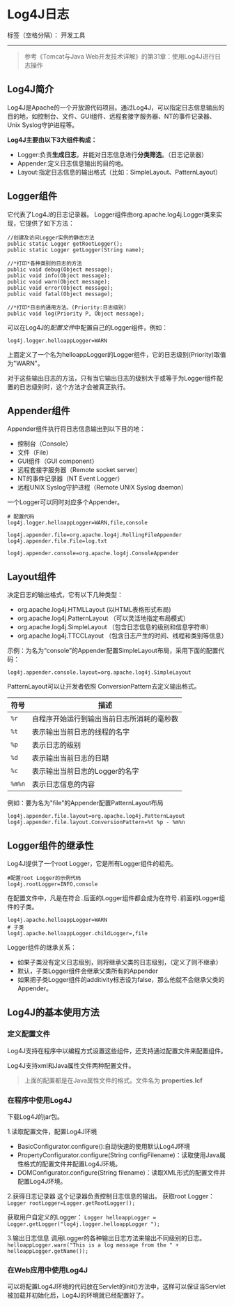 ﻿# Log4J日志

标签（空格分隔）： 开发工具

---

> 参考《Tomcat与Java Web开发技术详解》的第31章：使用Log4J进行日志操作


## Log4J简介

Log4J是Apache的一个开放源代码项目。通过Log4J，可以指定日志信息输出的目的地，如控制台、文件、GUI组件、远程套接字服务器、NT的事件记录器、Unix Syslog守护进程等。


**Log4J主要由以下3大组件构成：**

- Logger:负责**生成日志**，并能对日志信息进行**分类筛选**。（日志记录器）
- Appender:定义日志信息输出的目的地。
- Layout:指定日志信息的输出格式（比如：SimpleLayout、PatternLayout）


## Logger组件
它代表了Log4J的日志记录器。
Logger组件由org.apache.log4j.Logger类来实现，它提供了如下方法：
```
//创建及访问Logger实例的静态方法
public static Logger getRootLogger();
public static Logger getLogger(String name);

//*打印*各种类别的日志的方法
public void debug(Object message);
public void info(Object message);
public void warn(Object message);
public void error(Object message);
public void fatal(Object message);

//*打印*日志的通用方法。(Priority:日志级别)
public void log(Priority P, Object message);
```

可以在Log4J的*配置文件*中配置自己的Logger组件，例如：
```
log4j.logger.helloappLogger=WARN
```

上面定义了一个名为helloappLogger的Logger组件，它的日志级别(Priority)取值为"WARN"。


对于这些输出日志的方法，只有当它输出日志的级别大于或等于为Logger组件配置的日志级别时，这个方法才会被真正执行。


## Appender组件
Appender组件执行将日志信息输出到以下目的地：

- 控制台（Console）
- 文件（File）
- GUI组件（GUI component）
- 远程套接字服务器（Remote socket server）
- NT的事件记录器（NT Event Logger）
- 远程UNIX Syslog守护进程（Remote UNIX Syslog daemon）

一个Logger可以同时对应多个Appender。

```
# 配置代码
log4j.logger.helloappLogger=WARN,file,console

log4j.appender.file=org.apache.log4j.RollingFileAppender
log4j.appender.file.File=log.txt

log4j.appender.console=org.apache.log4j.ConsoleAppender
```



## Layout组件
决定日志的输出格式，它有以下几种类型：

- org.apache.log4j.HTMLLayout (以HTML表格形式布局)
- org.apache.log4j.PatternLayout （可以灵活地指定布局模式）
- org.apache.log4j.SimpleLayout （包含日志信息的级别和信息字符串）
- org.apache.log4j.TTCCLayout （包含日志产生的时间、线程和类别等信息）


示例：为名为“console”的Appender配置SimpleLayout布局，采用下面的配置代码：
```
log4j.appender.console.layout=org.apache.log4j.SimpleLayout
```


PatternLayout可以让开发者依照 ConversionPattern去定义输出格式。

| 符号 | 描述 |
|-----------|-------------------|
|`%r`|自程序开始运行到输出当前日志所消耗的毫秒数|
|`%t`|表示输出当前日志的线程的名字|
|`%p`|表示日志的级别|
|`%d`|表示输出当前日志的日期|
|`%c`|表示输出当前日志的Logger的名字|
|`%m%n`|表示日志信息的内容|

例如：要为名为"file"的Appender配置PatternLayout布局
```
log4j.appender.file.layout=org.apache.log4j.PatternLayout
log4j.appender.file.layout.ConversionPattern=%t %p - %m%n
```



## Logger组件的继承性
Log4J提供了一个root Logger，它是所有Logger组件的祖先。
```
#配置root Logger的示例代码
log4j.rootLogger=INFO,console
```

在配置文件中，凡是在符合`.`后面的Logger组件都会成为在符号`.`前面的Logger组件的子类。
```
log4j.apache.helloappLogger=WARN
# 子类
log4j.apache.helloappLogger.childLogger=,file
```

Logger组件的继承关系：

- 如果子类没有定义日志级别，则将继承父类的日志级别，（定义了则不继承）
- 默认，子类Logger组件会继承父类所有的Appender
- 如果把子类Logger组件的additivity标志设为false，那么他就不会继承父类的Appender。


## Log4J的基本使用方法

### 定义配置文件
Log4J支持在程序中以编程方式设置这些组件，还支持通过配置文件来配置组件。

Log4J支持xml和Java属性文件两种配置文件。

> 上面的配置都是在Java属性文件的格式。文件名为 **properties.lcf**


### 在程序中使用Log4J
下载Log4J的jar包。

1.读取配置文件，配置Log4J环境

- BasicConfigurator.configure():自动快速的使用默认Log4J环境
- PropertyConfigurator.configure(String configFilename)：读取使用Java属性格式的配置文件并配置Log4J环境。
- DOMConfigurator.configure(String filename)：读取XML形式的配置文件并配置Log4J环境。

2.获得日志记录器
这个记录器负责控制日志信息的输出。
获取root Logger：
`Logger rootLogger=Logger.getRootLogger();`

获取用户自定义的Logger：
`Logger helloappLogger = Logger.getLogger("log4j.logger.helloappLogger ");`

3.输出日志信息
调用Logger的各种输出日志方法来输出不同级别的日志。
`helloappLogger.warn("This is a log message from the " + helloappLogger.getName());`



### 在Web应用中使用Log4J
可以将配置Log4J环境的代码放在Servlet的init()方法中，这样可以保证当Servlet被加载并初始化后，Log4J的环境就已经配置好了。



